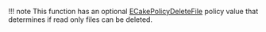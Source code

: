 !!! note
    This function has an optional [ECakePolicyDeleteFile](/core-api/special-types/policies/#deletefile) policy value that determines if read only files can be deleted.
